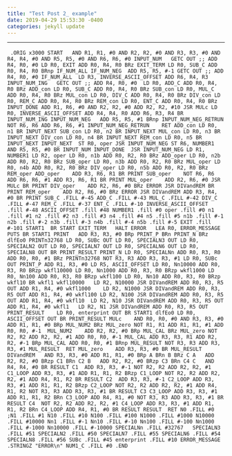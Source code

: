 ```yaml
---
title: "Test Post 2_ example"
date: 2019-04-29 15:53:30 -0400
categories: jekyll update
---
```

_________

​```
.ORIG x3000
START   AND R1, R1, #0
    AND R2, R2, #0
    AND R3, R3, #0
    AND R4, R4, #0
    AND R5, R5, #0
    AND R6, R6, #0
INPUT_NUM   GETC
    OUT ;;
    ADD R4, R0, #0
    LD R0, EXIT
    ADD R0, R4, R0
    BRz EXIT_TERM
    LD R0, SUB_C
    ADD R0, R4, R0
    BRnp IF_NUM_ALL
IF_NUM_NEG  ADD R5, R5, #-1
    GETC
    OUT ;;
    ADD R4, R0, #0
IF_NUM_ALL  LD R3, INVERSE_ASCII_OFFSET
    ADD R6, R4, R3
INPUT_NUM_ING   GETC
    OUT ;;
    ADD R4, R0, #0 
    LD R0, ADD_C
    ADD R0, R4, R0
    BRz ADD_con
    LD R0, SUB_C
    ADD R0, R4, R0
    BRz SUB_con
    LD R0, MUL_C
    ADD R0, R4, R0
    BRz MUL_con
    LD R0, DIV_C
    ADD R0, R4, R0
    BRz DIV_con
    LD R0, REM_C
    ADD R0, R4, R0
    BRz REM_con
    LD R0, ENT_C
    ADD R0, R4, R0
    BRz INPUT_DONE
    ADD R1, R6, #0
    AND R2, R2, #0
    ADD R2, R2, #10
    JSR MULc
    LD R0, INVERSE_ASCII_OFFSET
    ADD R4, R4, R0
    ADD R6, R3, R4
    BR INPUT_NUM_ING
INPUT_NUM_NEG   ADD R5, R5, #1
    BRnp INPUT_NUM_NEG_RETRUN
    NOT R6, R6
    ADD R6, R6, #1
INPUT_NUM_NEG_RETRUN    RET
ADD_con LD R0, n1
    BR INPUT_NEXT
SUB_con LD R0, n2
    BR INPUT_NEXT
MUL_con LD R0, n3
    BR INPUT_NEXT
DIV_con LD R0, n4
    BR INPUT_NEXT
REM_con LD R0, n5
    BR INPUT_NEXT
INPUT_NEXT  ST R0, oper
    JSR INPUT_NUM_NEG
    ST R6, NUMBER1
    AND R5, R5, #0
    BR INPUT_NUM
INPUT_DONE  JSR INPUT_NUM_NEG
    LD R1, NUMBER1
    LD R2, oper
    LD R0, n1b
    ADD R0, R2, R0
    BRz ADD_oper
    LD R0, n2b
    ADD R0, R2, R0
    BRz SUB_oper
    LD R0, n3b
    ADD R0, R2, R0
    BRz MUL_oper
    LD R0, n4b
    ADD R0, R2, R0
    BRz DIV_oper
    LD R0, n5b
    ADD R0, R2, R0
    BRz REM_oper
ADD_oper    ADD R3, R6, R1
    BR PRINT
SUB_oper    NOT R6, R6
    ADD R6, R6, #1
    ADD R3, R6, R1
    BR PRINT
MUL_oper    ADD R2, R6, #0
    JSR MULc
    BR PRINT
DIV_oper    ADD R2, R6, #0
    BRz ERROR
    JSR DIVandREM
    BR PRINT
REM_oper    ADD R2, R6, #0
    BRz ERROR
    JSR DIVandREM
    ADD R3, R4, #0
    BR PRINT
SUB_C .FILL #-45
ADD_C .FILL #-43
MUL_C .FILL #-42
DIV_C .FILL #-47
REM_C .FILL #-37
ENT_C .FILL #-10
INVERSE_ASCII_OFFSET .fill #-48
ASCII_OFFSET .fill #48
NUMBER1 .fill #0
oper .fill #0
n1 .fill #1
n2 .fill #2
n3 .fill #3
n4 .fill #4
n5 .fill #5
n1b .fill #-1
n2b .fill #-2
n3b .fill #-3
n4b .fill #-4
n5b .fill #-5
EXIT .fill #-101
START1  BR START
EXIT_TERM   HALT
ERROR   LEA R0, ERROR_MESSAGE
    PUTS
    BR START1
PRINT   ADD R3, R3, #0
    BRp PRINT_P
    BRn PRINT_N
    BRz dlfEo0
PRINTn32768 LD R0, SUBc
    OUT
    LD R0, SPECIALN3
    OUT
    LD R0, SPECIALN2
    OUT
    LD R0, SPECIALN7
    OUT
    LD R0, SPECIALN6
    OUT
    LD R0, SPECIALN8
    OUT
    BR PRINT_RESULT
PRINT_N LD R0, SPECIALNn
    ADD R0, R3, R0
    ADD R0, R0, #1
    BRz PRINTn32768
    NOT R3, R3
    ADD R3, R3, #1
    LD R0, SUBc
    OUT
PRINT_P ADD R1, R3, #0
    LD R5, ASCII_OFFSET
    LD R0, Nn10000
    ADD R0, R3, R0
    BRzp wkfl10000
    LD R0, Nn1000
    ADD R0, R3, R0
    BRzp wkfl1000
    LD R0, Nn100
    ADD R0, R3, R0
    BRzp wkfl100
    LD R0, Nn10
    ADD R0, R3, R0
    BRzp wkfl10
    BR wkfl1
wkfl10000   LD R2, N10000
    JSR DIVandREM
    ADD R0, R3, R5
    OUT
    ADD R1, R4, #0
wkfl1000    LD R2, N1000
    JSR DIVandREM
    ADD R0, R3, R5
    OUT
    ADD R1, R4, #0
wkfl100 LD R2, N100
    JSR DIVandREM
    ADD R0, R3, R5
    OUT
    ADD R1, R4, #0
wkfl10  LD R2, N10
    JSR DIVandREM
    ADD R0, R3, R5
    OUT
    ADD R1, R4, #0
wkfl1   LD R2, N1
    JSR DIVandREM
    ADD R0, R3, R5
    OUT
PRINT_RESULT    LD R0, enterprint
    OUT
    BR START1
dlfEo0 LD R0, ASCII_OFFSET
    OUT
    BR PRINT_RESULT
MULc    AND R0, R0, #0
    AND R3, R3, #0
    ADD R1, R1, #0
    BRp MUL_NUM2
    BRz MUL_zero
    NOT R1, R1
    ADD R1, R1, #1
    ADD R0, R0, #-1 
MUL_NUM2    ADD R2, R2, #0
    BRp MUL_CAL
    BRz MUL_zero
    NOT R2, R2
    ADD R2, R2, #1
    ADD R0, R0, #-1
MUL_CAL ADD R3, R3, R1
    ADD R2, R2, #-1
    BRp MUL_CAL
    ADD R0, R0, #1
    BRnp MUL_RESULT
    NOT R3, R3
    ADD R3, R3, #1
MUL_RESULT  RET
MUL_zero    ADD R3, R3, #0
    BR MUL_RESULT
DIVandREM   AND R3, R3, #0
    ADD R1, R1, #0
    BRp A
    BRn B
    BRz C
A   ADD R2, R2, #0
    BRzp C1
    BRn C2
B   ADD R2, R2, #0
    BRzp C3
    BRn C4
C   AND R4, R4, #0
    BR RESULT
C1  ADD R3, R3, #-1
    NOT R2, R2
    ADD R2, R2, #1
C1_LOOP ADD R3, R3, #1
    ADD R1, R1, R2
    BRzp C1_LOOP
    NOT R2, R2
    ADD R2, R2, #1
    ADD R4, R1, R2
    BR RESULT
C2  ADD R3, R3, #-1
C2_LOOP ADD R3, R3, #1
    ADD R1, R1, R2
    BRzp C2_LOOP
    NOT R2, R2
    ADD R2, R2, #1
    ADD R4, R1, R2
    NOT R3, R3
    ADD R3, R3, #1
    BR RESULT
C3
C3_LOOP ADD R3, R3, #1
    ADD R1, R1, R2
    BRn C3_LOOP
    ADD R4, R1, #0
    NOT R3, R3
    ADD R3, R3, #1
    BR RESULT
C4  NOT R2, R2
    ADD R2, R2, #1
C4_LOOP ADD R3, R3, #1
    ADD R1, R1, R2
    BRn C4_LOOP
    ADD R4, R1, #0
    BR RESULT
RESULT  RET
N0 .FILL #0
;N1 .FILL #1
N10 .FILL #10
N100 .FILL #100
N1000 .FILL #1000
N10000 .FILL #10000
Nn1 .FILL #-1
Nn10 .FILL #-10
Nn100 .FILL #-100
Nn1000 .FILL #-1000
Nn10000 .FILL #-10000
SPECIALNn .FILL #32767  
SPECIALN3 .FILL #51
SPECIALN2 .FILL #50
SPECIALN7 .FILL #55
SPECIALN6 .FILL #54
SPECIALN8 .FILL #56
SUBc .FILL #45
enterprint .FILL #10
ERROR_MESSAGE .STRINGZ "ERROR\n"
NUM1_C .FILL #0
.END
​```


[jekyll-docs]: https://jekyllrb.com/docs/home
[jekyll-gh]:   https://github.com/jekyll/jekyll
[jekyll-talk]: https://talk.jekyllrb.com/
